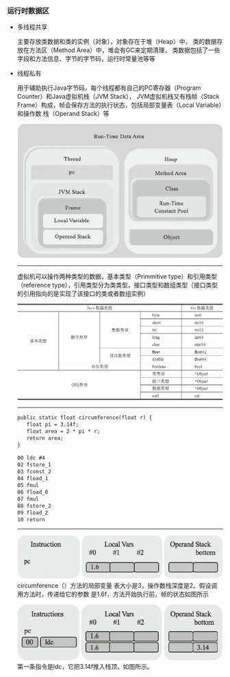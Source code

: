### 运行时数据区
- 多线程共享

    主要存放类数据和类的实例（对象），对象存在于堆（Heap）中，
    类的数据存放在方法区（Method Area）中，堆会有GC来定期清理，
    类数据包括了一些字段和方法信息、字节的字节码，运行时常量池等等
     
- 线程私有

    用于辅助执行Java字节码，每个线程都有自己的PC寄存器（Program Counter）和Java虚拟机栈（JVM Stack），
    JVM虚拟机栈又有栈帧（Stack Frame）构成，帧会保存方法的执行状态，包括局部变量表（Local Variable）和操作数
    栈（Operand Stack）等
    
    ![Run-Time DataArea](images/fram.jpg "运行时数据区")
    
    -----
    虚拟机可以操作两种类型的数据，基本类型（Primmitive type）和引用类型
    （reference type），引用类型分为类类型，接口类型和数组类型（接口类型的引用指向的是实现了该接口的类或者数组实例）
    
     ![Type](images/type.jpg "数据对应关系")
     
     -----
     
     ```
     public static float circumference(float r) {
        float pi = 3.14f;
        float area = 2 * pi * r;
        return area;
     }
     ```
     
     ```
     00 ldc #4
     02 fstore_1
     03 fconst_2
     04 fload_1
     05 fmul
     06 fload_0
     07 fmul
     08 fstore_2
     09 fload_2
     10 return
     ```
     ------
     
   ![Init](images/init.jpg "帧的初始状态")
   circumference（）方法的局部变量
   表大小是3，操作数栈深度是2。假设调用方法时，传递给它的参数
   是1.6f，方法开始执行前，帧的状态如图所示
   
   ![Init](images/step2.jpg "第二步")
   第一条指令是ldc，它把3.14f推入栈顶，如图所示。
  